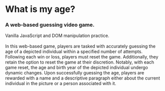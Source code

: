 # What is my age?

### A web-based guessing video game.

<section id="introduction"> 
  Vanilla JavaScript and DOM manipulation practice.
<br>
<br>

<section id="rules">
  In this web-based game, players are tasked with accurately guessing the age of a depicted individual within a specified number of attempts. Following each win or loss, players must reset the game. Additionally, they retain the option to reset the game at their discretion. Notably, with each game reset, the age and birth year of the depicted individual undergo dynamic changes. Upon successfully guessing the age, players are rewarded with a name and a descriptive paragraph either about the current individual in the picture or a person associated with it.
<br>
